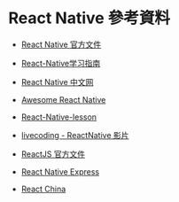# React Native 參考資料

- [React Native 官方文件][1]
- [React-Native学习指南](2)
- [React Native 中文网](3)
- [Awesome React Native](4)
- [React-Native-lesson](5)
- [livecoding - ReactNative 影片](6)
- [ReactJS 官方文件](7)
- [React Native Express](8)
- [React China](9)


  [1]: https://facebook.github.io/react-native/docs/getting-started.html
  [2]: https://github.com/ele828/react-native-guide
  [3]: http://reactnative.cn/
  [4]: https://github.com/jondot/awesome-react-native
  [5]: https://github.com/vczero/react-native-lesson
  [6]: https://www.livecoding.tv/videos/?q=react%20native
  [7]: https://facebook.github.io/react/docs/getting-started.html
  [8]: http://www.reactnativeexpress.com/
  [9]: http://react-china.org/
